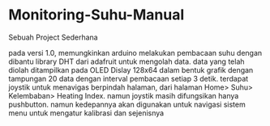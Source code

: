 # Monitoring-Suhu-Manual
 Sebuah Project Sederhana
 
 pada versi 1.0, memungkinkan arduino melakukan pembacaan suhu dengan dibantu library DHT dari adafruit untuk mengolah data.
 data yang telah diolah ditampilkan pada OLED Dislay 128x64 dalam bentuk grafik dengan tampungan 20 data dengan interval pembacaan setiap 3 detik.
terdapat joystik untuk menavigas berpindah halaman, dari halaman Home> Suhu> Kelembaban> Heating Index.
namun joystik masih difungsikan hanya pushbutton.
namun kedepannya akan digunakan untuk navigasi sistem menu untuk mengatur kalibrasi dan sejenisnya
